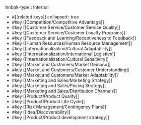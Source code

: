 innbok-type:: internal
- #[[related keys]]
collapsed:: true
- #key [[Competition/Competitive Advantage]]
- #key [[Customer Service/Customer Service Quality]]
- #key [[Customer Service/Customer Loyalty Programs]]
- #key [[Feedback and Learning/Receptiveness to Feedback]]
- #key [[Human Resources/Human Resource Management]]
- #key [[Internationalization/Cultural Adaptability]]
- #key [[Internationalization/International Logistics]]
- #key [[Internationalization/Cultural Sensitivity]]
- #key [[Market and Customers/Market Demand]]
- #key [[Market and Customers/Customer Understanding]]
- #key [[Market and Customers/Market Adaptability]]
- #key [[Marketing and Sales/Marketing Strategy]]
- #key [[Marketing and Sales/Pricing Strategy]]
- #key [[Marketing and Sales/Distribution Channels]]
- #key [[Product/Product Quality]]
- #key [[Product/Product Life Cycle]]
- #key [[Risk Management/Contingency Plans]]
- #key [[Idea/Discoverability]]
- #key [[Product/Product development strategy]]














